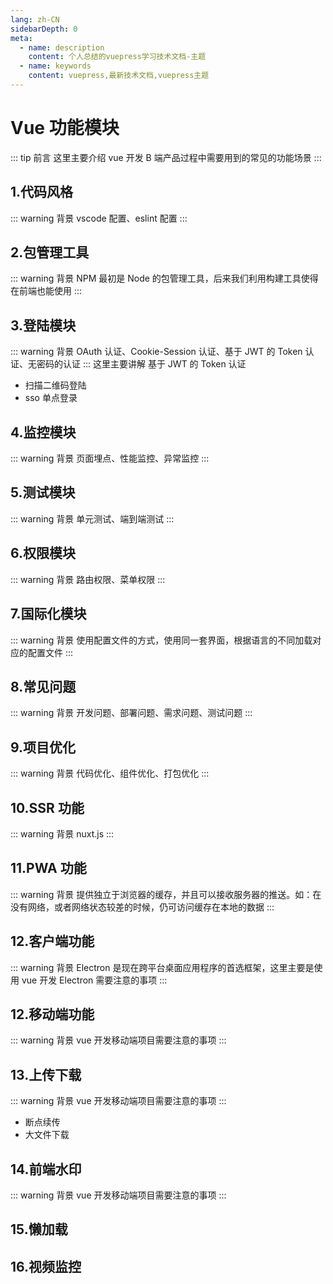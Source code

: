 ```yaml
---
lang: zh-CN
sidebarDepth: 0
meta:
  - name: description
    content: 个人总结的vuepress学习技术文档-主题
  - name: keywords
    content: vuepress,最新技术文档,vuepress主题
---
```


# Vue 功能模块

::: tip 前言
这里主要介绍 vue 开发 B 端产品过程中需要用到的常见的功能场景
:::

## 1.代码风格

::: warning 背景
vscode 配置、eslint 配置
:::

## 2.包管理工具

::: warning 背景
NPM 最初是 Node 的包管理工具，后来我们利用构建工具使得在前端也能使用
:::

## 3.登陆模块

::: warning 背景
OAuth 认证、Cookie-Session 认证、基于 JWT 的 Token 认证、无密码的认证
:::
这里主要讲解 基于 JWT 的 Token 认证

- 扫描二维码登陆
- sso 单点登录

## 4.监控模块

::: warning 背景
页面埋点、性能监控、异常监控
:::

## 5.测试模块

::: warning 背景
单元测试、端到端测试
:::

## 6.权限模块

::: warning 背景
路由权限、菜单权限
:::

## 7.国际化模块

::: warning 背景
使用配置文件的方式，使用同一套界面，根据语言的不同加载对应的配置文件
:::

## 8.常见问题

::: warning 背景
开发问题、部署问题、需求问题、测试问题
:::

## 9.项目优化

::: warning 背景
代码优化、组件优化、打包优化
:::

## 10.SSR 功能

::: warning 背景
nuxt.js
:::

## 11.PWA 功能

::: warning 背景
提供独立于浏览器的缓存，并且可以接收服务器的推送。如：在没有网络，或者网络状态较差的时候，仍可访问缓存在本地的数据
:::

## 12.客户端功能

::: warning 背景
Electron 是现在跨平台桌面应用程序的首选框架，这里主要是使用 vue 开发 Electron 需要注意的事项
:::

## 12.移动端功能

::: warning 背景
vue 开发移动端项目需要注意的事项
:::

## 13.上传下载

::: warning 背景
vue 开发移动端项目需要注意的事项
:::

- 断点续传
- 大文件下载

## 14.前端水印

::: warning 背景
vue 开发移动端项目需要注意的事项
:::

## 15.懒加载

## 16.视频监控
